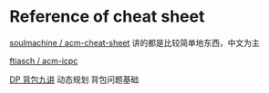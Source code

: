Reference of cheat sheet
========================
[soulmachine / acm-cheat-sheet](https://github.com/soulmachine/acm-cheat-sheet)
讲的都是比较简单地东西，中文为主


[ftiasch / acm-icpc](https://github.com/ftiasch/acm-icpc)


[DP 背包九讲](http://love-oriented.com/pack/)
动态规划 背包问题基础
